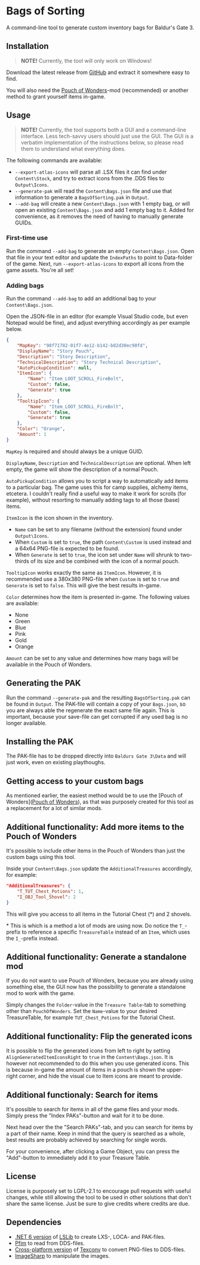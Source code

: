 # Bags of Sorting
A command-line tool to generate custom inventory bags for Baldur's Gate 3.

## Installation
> **NOTE!** Currently, the tool will only work on Windows!

Download the latest release from [GitHub](https://github.com/LennardF1989/BG3-BagsOfSorting/releases) and extract it somewhere easy to find.

You will also need the [Pouch of Wonders](https://www.nexusmods.com/baldursgate3/mods/1368/)-mod (recommended) or another method to grant yourself items in-game.

## Usage
> **NOTE!** Currently, the tool supports both a GUI and a command-line interface. Less tech-savvy users should just use the GUI. The GUI is a verbatim implementation of the instructions below, so please read them to understand what everything does.

The following commands are available:
- `--export-atlas-icons` will parse all .LSX files it can find under `Content\Stock`, and try to extract icons from the .DDS files to `Output\Icons`.
- `--generate-pak` will read the `Content\Bags.json` file and use that information to generate a `BagsOfSorting.pak` in `Output`.
- `--add-bag` will create a new `Content\Bags.json` with 1 empty bag, or will open an existing `Content\Bags.json` and add 1 empty bag to it. Added for convenience, as it removes the need of having to manually generate GUIDs.

### First-time use
Run the command `--add-bag` to generate an empty `Content\Bags.json`. Open that file in your text editor and update the `IndexPaths` to point to Data-folder of the game. Next, run `--export-atlas-icons` to export all icons from the game assets. You're all set!

### Adding bags
Run the command `--add-bag` to add an additional bag to your `Content\Bags.json`.

Open the JSON-file in an editor (for example Visual Studio code, but even Notepad would be fine), and adjust everything accordingly as per example below.

```json
{
    "MapKey": "98f71782-01f7-4e12-b142-b82d30ec98fd",
    "DisplayName": "Story Pouch",
    "Description": "Story Description",
    "TechnicalDescription": "Story Technical Description",
    "AutoPickupCondition": null,
    "ItemIcon": {
        "Name": "Item_LOOT_SCROLL_FireBolt",
        "Custom": false,
        "Generate": true
    },
    "TooltipIcon": {
        "Name": "Item_LOOT_SCROLL_FireBolt",
        "Custom": false,
        "Generate": true
    },
    "Color": "Orange",
    "Amount": 1
}
```

`MapKey` is required and should always be a unique GUID.

`DisplayName`, `Description` and `TechnicalDescription` are optional. When left empty, the game will show the description of a normal Pouch.

`AutoPickupCondition` allows you to script a way to automatically add items to a particular bag. The game uses this for camp supplies, alchemy items, etcetera. I couldn't really find a useful way to make it work for scrolls (for example), without resorting to manually adding tags to all those (base) items.

`ItemIcon` is the icon shown in the inventory. 
- `Name` can be set to any filename (without the extension) found under `Output\Icons`. 
- When `Custom` is set to `true`, the path `Content\Custom` is used instead and a 64x64 PNG-file is expected to be found. 
- When `Generate` is set to `true`, the icon set under `Name` will shrunk to two-thirds of its size and be combined with the icon of a normal pouch.

`TooltipIcon` works exactly the same as `ItemIcon`. However, it is recommended use a 380x380 PNG-file when `Custom` is set to `true` and `Generate` is set to `false`. This will give the best results in-game.

`Color` determines how the item is presented in-game. The following values are available:
- None
- Green
- Blue
- Pink
- Gold
- Orange

`Amount` can be set to any value and determines how many bags will be available in the Pouch of Wonders.

## Generating the PAK
Run the command `--generate-pak` and the resulting `BagsOfSorting.pak` can be found in `Output`. The PAK-file will contain a copy of your `Bags.json`, so you are always able the regenerate the exact same file again. This is important, because your save-file can get corrupted if any used bag is no longer available.

## Installing the PAK
The PAK-file has to be dropped directly into `Baldurs Gate 3\Data` and will just work, even on existing playthoughs.

## Getting access to your custom bags
As mentioned earlier, the easiest method would be to use the [Pouch of Wonders]([Pouch of Wonders](https://www.nexusmods.com/baldursgate3/mods/1368/)), as that was purposely created for this tool as a replacement for a lot of similar mods. 

## Additional functionality: Add more items to the Pouch of Wonders
It's possible to include other items in the Pouch of Wonders than just the custom bags using this tool.

Inside your `Content\Bags.json` update the `AdditionalTreasures` accordingly, for example:
```json
"AdditionalTreasures": {
    "T_TUT_Chest_Potions": 1,
    "I_OBJ_Tool_Shovel": 2
}
```

This will give you access to all items in the Tutorial Chest (*) and 2 shovels.

\* This is which is a method a lot of mods are using now. Do notice the `T_`-prefix to reference a specific `TreasureTable` instead of an `Item`, which uses the `I_`-prefix instead.

## Additional functionality: Generate a standalone mod
If you do not want to use Pouch of Wonders, because you are already using something else, the GUI now has the possibility to generate a standalone mod to work with the game. 

Simply changes the `Folder`-value in the `Treasure Table`-tab to something other than `PouchOfWonders`. Set the `Name`-value to your desired TreasureTable, for example `TUT_Chest_Potions` for the Tutorial Chest.

## Additional functionality: Flip the generated icons
It is possible to flip the generated icons from left to right by setting `AlignGeneratedItemIconsRight` to `true` in the `Content\Bags.json`. It is however not recommended to do this when you use generated icons. This is because in-game the amount of items in a pouch is shown the upper-right corner, and hide the visual cue to Item icons are meant to provide.

## Additional functionaly: Search for items
It's possible to search for items in all of the game files and your mods. Simply press the "Index PAKs"-button and wait for it to be done. 

Next head over the the "Search PAKs"-tab, and you can search for items by a part of their name. Keep in mind that the query is searched as a whole, best results are probably achieved by searching for single words.

For your convenience, after clicking a Game Object, you can press the "Add"-button to immediately add it to your Treasure Table.

## License
License is purposely set to LGPL-2.1 to encourage pull requests with useful changes, while still allowing the tool to be used in other solutions that don't share the same license. Just be sure to give credits where credits are due.

## Dependencies
- [.NET 6 version](https://github.com/LennardF1989/lslib/tree/dotnet6) of [LSLib](https://github.com/Norbyte/lslib) to create LXS-, LOCA- and PAK-files.
- [Pfim](https://github.com/nickbabcock/Pfim) to read from DDS-files.
- [Cross-platform version](https://github.com/matyalatte/Texconv-Custom-DLL) of [Texconv](https://github.com/Microsoft/DirectXTex/) to convert PNG-files to DDS-files.
- [ImageSharp](https://github.com/SixLabors/ImageSharp) to manipulate the images.
